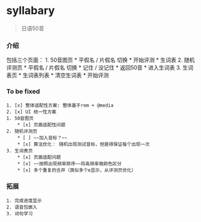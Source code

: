 # syllabary

> 日语50音

### 介绍
包括三个页面：
    1. 50音图页
        * 平假名 / 片假名 切换
        * 开始评测
        * 生词表
    2. 随机评测页
        * 平假名 / 片假名 切换
        * 记住 / 没记住
        * 返回50音
        * 进入生词表
    3. 生词表页
        * 生词表列表
        * 清空生词表
        * 开始评测

### To be fixed
    1. [x] 整体适配性方案: 整体基于rem + @media
    2. [x] UI 统一性方案
    1. 50音图页
        * [x] 页面适配性问题
    2. 随机评测页
        * [ ] ~~加入音标？~~
        * [x] 算法优化： 随机出现测试音标，但是得保证每个出现一次
    3. 生词表页
        * [x] 页面适配问题
        * [x] ~~按照出现频率排序~~将高频率做颜色区分
        * [x] 多个重复的合并（类似多个e显示，从评测页优化）

### 拓展
    1. 完成进度显示
    2. 语音包嵌入
    3. 词句学习